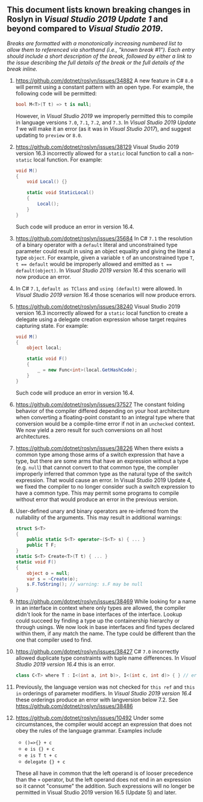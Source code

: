 ## This document lists known breaking changes in Roslyn in *Visual Studio 2019 Update 1* and beyond compared to *Visual Studio 2019*.

*Breaks are formatted with a monotonically increasing numbered list to allow them to referenced via shorthand (i.e., "known break #1").
Each entry should include a short description of the break, followed by either a link to the issue describing the full details of the break or the full details of the break inline.*

1. https://github.com/dotnet/roslyn/issues/34882 A new feature in C# `8.0` will permit using a constant pattern with an open type.  For example, the following code will be permitted:
    ``` c#
    bool M<T>(T t) => t is null;
    ```
    However, in *Visual Studio 2019* we improperly permitted this to compile in language versions `7.0`, `7.1`, `7.2`, and `7.3`.  In *Visual Studio 2019 Update 1* we will make it an error (as it was in *Visual Studio 2017*), and suggest updating to `preview` or `8.0`.

2. https://github.com/dotnet/roslyn/issues/38129 Visual Studio 2019 version 16.3 incorrectly allowed for a `static` local function to call a non-`static` local function. For example:

    ```c#
    void M()
    {
        void Local() {}

        static void StaticLocal()
        {
            Local();
        }
    }
    ```

    Such code will produce an error in version 16.4.

3. https://github.com/dotnet/roslyn/issues/35684 In C# `7.1` the resolution of a binary operator with a `default` literal and unconstrained type parameter could result in using an object equality and giving the literal a type `object`.
    For example, given a variable `t` of an unconstrained type `T`, `t == default` would be improperly allowed and emitted as `t == default(object)`.
    In *Visual Studio 2019 version 16.4* this scenario will now produce an error.

4. In C# `7.1`, `default as TClass` and `using (default)` were allowed. In *Visual Studio 2019 version 16.4* those scenarios will now produce errors.

5. https://github.com/dotnet/roslyn/issues/38240 Visual Studio 2019 version 16.3 incorrectly allowed for a `static` local function to create a delegate using a delegate creation expression whose target requires capturing state. For example:

    ```c#
    void M()
    {
        object local;

        static void F()
        {
            _ = new Func<int>(local.GetHashCode);
        }
    }
    ```

    Such code will produce an error in version 16.4.

6. https://github.com/dotnet/roslyn/issues/37527 The constant folding behavior of the compiler differed depending on your host architecture when converting a floating-point constant to an integral type where that conversion would be a compile-time error if not in an `unchecked` context.  We now yield a zero result for such conversions on all host architectures.

7. https://github.com/dotnet/roslyn/issues/38226 When there exists a common type among those arms of a switch expression that have a type, but there are some arms that have an expression without a type (e.g. `null`) that cannot convert to that common type, the compiler improperly inferred that common type as the natural type of the switch expression. That would cause an error.  In Visual Studio 2019 Update 4, we fixed the compiler to no longer consider such a switch expression to have a common type.  This may permit some programs to compile without error that would produce an error in the previous version.

8. User-defined unary and binary operators are re-inferred from the nullability of the arguments. This may result in additional warnings:
    ```C#
    struct S<T>
    {
        public static S<T> operator~(S<T> s) { ... }
        public T F;
    }
    static S<T> Create<T>(T t) { ... }
    static void F()
    {
        object o = null;
        var s = ~Create(o);
        s.F.ToString(); // warning: s.F may be null
    }
    ```

9. https://github.com/dotnet/roslyn/issues/38469 While looking for a name in an interface in context where only types are allowed,
the compiler didn't look for the name in base interfaces of the interface. Lookup could succeed by finding a type up the containership
hierarchy or through usings. We now look in base interfaces and find types declared within them, if any match the name. The type
could be different than the one that compiler used to find.

10. https://github.com/dotnet/roslyn/issues/38427 C# `7.0` incorrectly allowed duplicate type constraints with tuple name differences. In *Visual Studio 2019 version 16.4* this is an error.
    ```C#
    class C<T> where T : I<(int a, int b)>, I<(int c, int d)> { } // error
    ```

11. Previously, the language version was not checked for `this ref` and `this in` orderings of parameter modifiers. In *Visual Studio 2019 version 16.4* these orderings produce an error with langversion below 7.2. See https://github.com/dotnet/roslyn/issues/38486

12. https://github.com/dotnet/roslyn/issues/10492 Under some circumstances, the compiler would accept an expression that does not obey the rules of the language grammar.  Examples include
    - `()=>{} + c`
    - `e is {} + c`
    - `e is T t + c`
    - `delegate {} + c`

    These all have in common that the left operand is of looser precedence than the `+` operator, but the left operand does not end in an expression so it cannot "consume" the addition.  Such expressions will no longer be permitted in Visual Studio 2019 version 16.5 (Update 5) and later.
